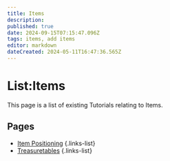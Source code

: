 ```yaml
---
title: Items
description: 
published: true
date: 2024-09-15T07:15:47.096Z
tags: items, add items
editor: markdown
dateCreated: 2024-05-11T16:47:36.565Z
---
```


# List:Items
This page is a list of existing Tutorials relating to Items.

## Pages
- [Item Positioning](Add-and-position-items-in-world)
{.links-list}
- [Treasuretables](/Tutorials/Items/Treasuretables)
{.links-list}